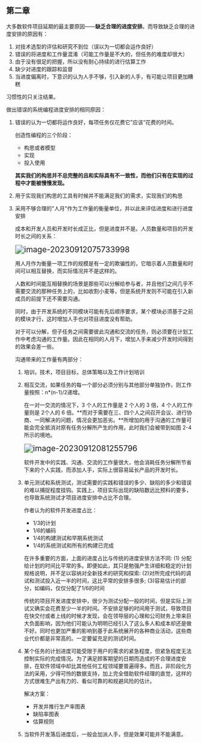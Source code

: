 

## 第二章

大多数软件项目延期的最主要原因——**缺乏合理的进度安排**。而导致缺乏合理的进度安排的原因有：

1. 对技术选型的评估和研究不到位（误以为一切都会运作良好）
2. 错误的将进度和工作量混淆（可能工作量是不大的，但任务的难度却很大）
3. 由于没有很足的把握，所以没有耐心持续的进行估算工作
4. 缺少对进度的跟踪和监督
5. 当进度偏离时，下意识的认为人手不够，引入新的人手，有可能让项目更加糟糕



习惯性的只关注结果。

做出错误的系统编程进度安排的相同原因：

1. 错误的认为一切都将运作良好，每项任务仅花费它”应该“花费的时间。

   创造性编程的三个阶段：

   - 构思或者模型
   - 实现
   - 投入使用

   **其实我们的构思并不总完整的且和实际具有不一致性，而他们只有在实现的过程中才能被慢慢发现。**

2. 用于实现我们构思的工具有时候并不能满足我们的需求，实现我们的构思

3. 采用不够合理的"人月"作为工作量的衡量单位，并以此来评估进度和进行进度安排

   成本和开发人员和开发时长成正比，但是进度并不是。人员数量和项目的开发时长之间的关系：

   <img src="C:\Users\dukkha\Desktop\study-notes\images\image-20230912075733998.png" alt="image-20230912075733998" style="zoom:150%;" />

   用人月作为衡量一项工作的规模是有一定的欺骗性的，它暗示着人员数量和时间可以相互替换，而实际情况并不是这样的。

   人数和时间能互相替换的场景是那些可以分解给参与者，并且他们之间几乎不需要交流的那种任务上的，比如收割小麦等，但是系统开发则不可能在引入新成员的前提下还不需要沟通。

   同时，由于开发系统的不同模块可能有先后顺序要求，某个模块必须基于之前的模块才行，这时增加人手也对项目进度没有帮助。

   对于可以分解，但子任务之间需要彼此沟通和交流的任务，则必须要在计划工作中考虑沟通的工作量。因此在相同的人月下，增加人手来减少开发时间得到的效果会差一些。


   沟通带来的工作量有两部分：

   1. 培训，技术，项目目标，总体策略以及工作计划培训

   2. 相互交流，如果任务的每一个部分必须分别与其他部分单独协作，则工作量按照：n*(n-1)/2递增。

      在一对一交流的情况下，3 个人的工作量是 2 个人的 3 倍，4 个人的工作量则是 2个人的 6 倍。**而对于需要在三、四个人之间召开会议、进行协商、一同解决的问题，情况会更加恶劣。**所增加的用于沟通的工作量可能会完全抵消对原有任务分解所产生的作用，此时我们会被带到如图 2-4 所示的境地。

      <img src="C:\Users\dukkha\Desktop\study-notes\images\image-20230912081255796.png" alt="image-20230912081255796" style="zoom:150%;" />

      软件开发中的实践、沟通、交流的工作量很大，他会消耗任务分解所节省下来的个人实践，而添加人手，实际上很容易延长产品的开发时长。

   

   4. 单元测试和系统测试，测试需要的实践和错误的多少、缺陷的多少和错误的难以捕捉程度挂钩。实践上，项目实际出现的缺陷数远比预料的要多，也导致系统测试才项目进度安排中占比不合理。

      作者认为的软件开发进度占比：

      - 1/3的计划
      - 1/6的编码
      - 1/4的构建测试和早期系统测试
      - 1/4的系统测试和所有的构建已完成

      在许多重要的方面，上面的进度占比与传统的进度安排方法不同:
      (1) 分配给计划的时间比平常的多。即便如此，其只是勉强产生详细和稳定的计划规格说明，并不足以容纳对全新技术的研究和探索:
      (2)对所完成代码的调试和测试投入近一半的时间，这比平常的安排多很多;
      (3)容易估计的部分，如编码，仅仅分配了1/6的时间


      传统的项目开发进度安排中，很少为测试分配一般的时间，但是实际上测试又确实会花费至少一半的时间。不安排足够的时间用于测试，导致项目在快交付或者上线的时候才发现，会在领导层的心理和公司财务上带来巨大负面影响，因为他们可能认为明明已经引入了这么多人和成本却还是做不好。同时也更加严重的影响到基于此系统展开的各种商业活动，这些商业代价都是非常高的。一定要留充足的测试时间。

   5. 某个任务的计划进度可能受限于用户的需求的紧急程度，但紧急程度无法控制实际的完成情况。为了满足顾客期望的日期而造成的不合理进度安排，在软件领域中却比其他任何工程领域要普遍得多。而且，非阶段化方法的采用，少得可怜的数据支持，加上完全借助软件经理的直觉，这样的方式很难生产出有力的、看似可靠的和规避风险的估计。

      解决方案：

      - 开发并推行生产率图表
      - 缺陷率图表
      - 估算规则

   6. 当软件开发落后进度后，一般会加派人手，但是效果可能并不能满意。

   
   